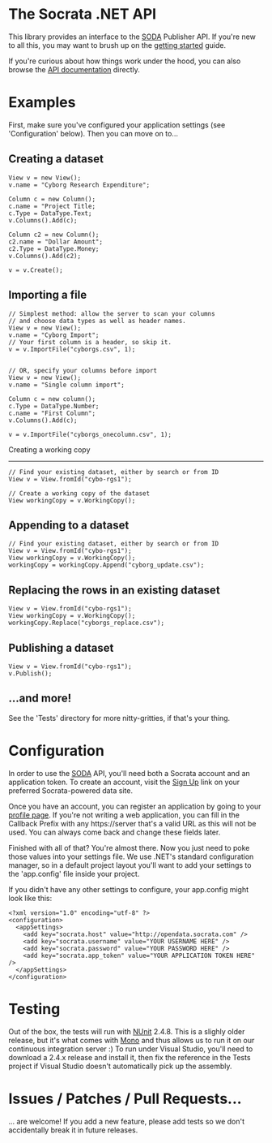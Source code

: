 The Socrata .NET API
====================

This library provides an interface to the [SODA][] Publisher API. If you're new to all this, you may want to brush up on the [getting started][] guide.

If you're curious about how things work under the hood, you can also browse the [API documentation][] directly.

[soda]: http://dev.socrata.com/
[getting started]: http://dev.socrata.com/publisher/getting-started
[api documentation]: http://opendata.socrata.com/api/docs/

Examples
========

First, make sure you've configured your application settings (see 'Configuration' below). Then you can move on to...

Creating a dataset
------------------

    View v = new View();
    v.name = "Cyborg Research Expenditure";

    Column c = new Column();
    c.name = "Project Title;
    c.Type = DataType.Text;
    v.Columns().Add(c);

    Column c2 = new Column();
    c2.name = "Dollar Amount";
    c2.Type = DataType.Money;
    v.Columns().Add(c2);

    v = v.Create();

Importing a file
----------------

    // Simplest method: allow the server to scan your columns
    // and choose data types as well as header names.
    View v = new View();
    v.name = "Cyborg Import";
    // Your first column is a header, so skip it.
    v = v.ImportFile("cyborgs.csv", 1);


    // OR, specify your columns before import
    View v = new View();
    v.name = "Single column import";

    Column c = new column();
    c.Type = DataType.Number;
    c.name = "First Column";
    v.Columns().Add(c);

    v = v.ImportFile("cyborgs_onecolumn.csv", 1);

Creating a working copy
_______________________

    // Find your existing dataset, either by search or from ID
    View v = View.fromId("cybo-rgs1");

    // Create a working copy of the dataset
    View workingCopy = v.WorkingCopy();

Appending to a dataset
----------------------

    // Find your existing dataset, either by search or from ID
    View v = View.fromId("cybo-rgs1");
    View workingCopy = v.WorkingCopy();    
    workingCopy = workingCopy.Append("cyborg_update.csv");

Replacing the rows in an existing dataset
-----------------------------------------

    View v = View.fromId("cybo-rgs1");
    View workingCopy = v.WorkingCopy();
    workingCopy.Replace("cyborgs_replace.csv");

Publishing a dataset
--------------------
    
    View v = View.fromId("cybo-rgs1");
    v.Publish();

...and more!
------------

See the 'Tests' directory for more nitty-gritties, if that's your thing.

Configuration
=============

In order to use the [SODA][] API, you'll need both a Socrata account and an application token. To create an account, visit the [Sign Up][] link on your preferred Socrata-powered data site.

Once you have an account, you can register an application by going to your [profile page][]. If you're not writing a web application, you can fill in the Callback Prefix with any https://server that's a valid URL as this will not be used. You can always come back and change these fields later.

[soda]: http://dev.socrata.com/
[sign up]: http://opendata.socrata.com/signup
[profile page]: http://opendata.socrata.com/profile/app_tokens

Finished with all of that? You're almost there. Now you just need to poke those values into your settings file. We use .NET's standard configuration manager, so in a default project layout you'll want to add your settings to the 'app.config' file inside your project.

If you didn't have any other settings to configure, your app.config might look like this:

    <?xml version="1.0" encoding="utf-8" ?>
    <configuration>
      <appSettings>
        <add key="socrata.host" value="http://opendata.socrata.com" />
        <add key="socrata.username" value="YOUR USERNAME HERE" />
        <add key="socrata.password" value="YOUR PASSWORD HERE" />
        <add key="socrata.app_token" value="YOUR APPLICATION TOKEN HERE" />
      </appSettings>
    </configuration>

Testing
=======

Out of the box, the tests will run with [NUnit][] 2.4.8. This is a slighly older release, but it's what comes with [Mono][] and thus allows us to run it on our continuous integration server :) To run under Visual Studio, you'll need to download a 2.4.x release and install it, then fix the reference in the Tests project if Visual Studio doesn't automatically pick up the assembly.

[nunit]: http://www.nunit.org/
[mono]: http://www.mono-project.com/

Issues / Patches / Pull Requests...
===================================

... are welcome! If you add a new feature, please add tests so we don't accidentally break it in future releases.
